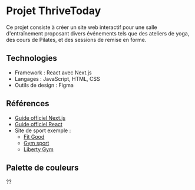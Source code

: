 # Projet ThriveToday
Ce projet consiste à créer un site web interactif pour une salle d'entraînement proposant divers événements 
tels que des ateliers de yoga, des cours de Pilates, et des sessions de remise en forme.

## Technologies
- Framework : React avec Next.js 
- Langages : JavaScript, HTML, CSS
- Outils de design : Figma 

## Références
- [Guide officiel Next.js](https://nextjs.org/docs)
- [Guide officiel React](https://reactjs.org/docs)
- Site de sport exemple :
    - [Fit Good](https://fit-good.fr/)
    - [Gym sport](https://www.gymsportsloisirs.fr/)
    - [Liberty Gym](https://libertygym.fr/)


## Palette de couleurs
??
